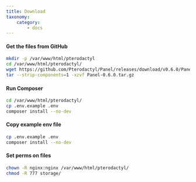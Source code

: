 ```yaml
---
title: Download
taxonomy:
    category:
        - docs
---
```


#### Get the files from GitHub
```sh
mkdir -p /var/www/html/pterodactyl
cd /var/www/html/pterodactyl/
wget https://github.com/Pterodactyl/Panel/releases/download/v0.6.0/Panel-0.6.0.tar.gz
tar --strip-components=1 -xzvf Panel-0.6.0.tar.gz
```

#### Run Composer
```sh
cd /var/www/html/pterodactyl/
cp .env.example .env
composer install --no-dev
```


#### Copy example env file
```sh
cp .env.example .env
composer install --no-dev
```

#### Set perms on files
```sh
chown -R nginx:nginx /var/www/html/pterodactyl/
chmod -R 777 storage/
```